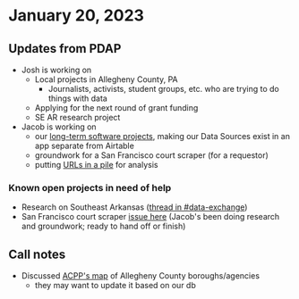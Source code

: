 # January 20, 2023

## Updates from PDAP

* Josh is working on&#x20;
  * Local projects in Allegheny County, PA
    * Journalists, activists, student groups, etc. who are trying to do things with data
  * Applying for the next round of grant funding
  * SE AR research project
* Jacob is working on
  * our [long-term software projects](https://github.com/Police-Data-Accessibility-Project/planning/milestone/1), making our Data Sources exist in an app separate from Airtable
  * groundwork for a San Francisco court scraper (for a requestor)
  * putting [URLs in a pile](https://github.com/Police-Data-Accessibility-Project/data-source-identification/issues/2) for analysis&#x20;

### Known open projects in need of help

* Research on Southeast Arkansas ([thread in #data-exchange](https://discord.com/channels/828274060034965575/1063264064719044688))
* San Francisco court scraper [issue here](https://github.com/biglocalnews/court-scraper/issues/179) (Jacob's been doing research and groundwork; ready to hand off or finish)

## Call notes

* Discussed [ACPP's map](https://www.grieftoaction.org/#/map) of Allegheny County boroughs/agencies
  * they may want to update it based on our db
